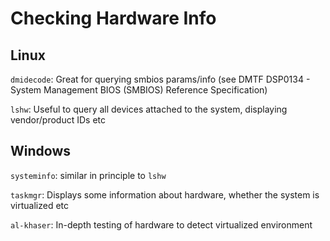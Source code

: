 # Checking Hardware Info


## Linux

`dmidecode`: Great for querying smbios params/info (see DMTF DSP0134 - System Management BIOS (SMBIOS) Reference Specification)

`lshw`: Useful to query all devices attached to the system, displaying vendor/product IDs etc

## Windows

`systeminfo`: similar in principle to `lshw`

`taskmgr`: Displays some information about hardware, whether the system is virtualized etc

`al-khaser`: In-depth testing of hardware to detect virtualized environment
